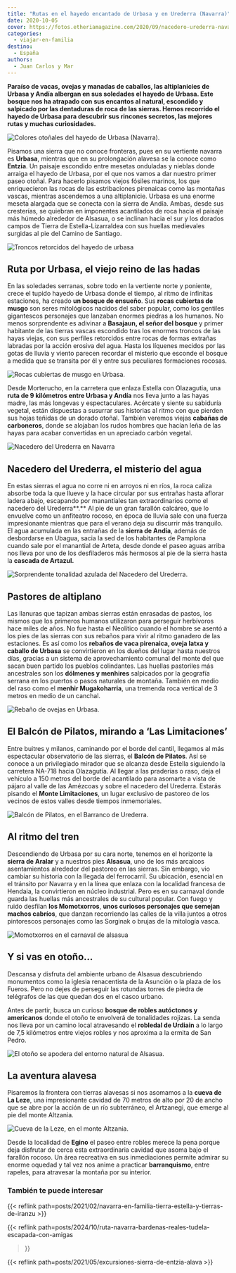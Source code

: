 ```yaml
---
title: "Rutas en el hayedo encantado de Urbasa y en Urederra (Navarra)"
date: 2020-10-05
cover: https://fotos.etheriamagazine.com/2020/09/nacedero-urederra-navarra.jpg
categories: 
  - viajar-en-familia
destino: 
  - España
authors: 
  - Juan Carlos y Mar
---
```


**Paraíso de vacas, ovejas y manadas de caballos, las altiplanicies de Urbasa y Andía 
albergan en sus soledades el hayedo de Urbasa. Este bosque nos ha atrapado con sus 
encantos al natural, escondido y salpicado por las dentaduras de roca de las sierras. 
Hemos recorrido el hayedo de Urbasa para descubrir sus rincones secretos, las mejores 
rutas y muchas curiosidades.** 

![Colores otoñales del hayedo de Urbasa (Navarra).](https://fotos.etheriamagazine.com/2020/09/rutas-hayedo-urbasa.jpg "Colores otoñales del hayedo de Urbasa (Navarra).")

Pisamos una sierra que no conoce fronteras, pues en su vertiente navarra es **Urbasa**, 
mientras que en su prolongación alavesa se la conoce como **Entzia**. Un paisaje 
escondido entre mesetas onduladas y nieblas donde arraiga el hayedo de Urbasa, por el 
que nos vamos a dar nuestro primer paseo otoñal. Para hacerlo pisamos viejos fósiles 
marinos, los que enriquecieron las rocas de las estribaciones pirenaicas como las 
montañas vascas, mientras ascendemos a una altiplanicie. Urbasa es una enorme meseta 
alargada que se conecta con la sierra de Andía. Ambas, desde sus cresterías, se quiebran 
en imponentes acantilados de roca hacia el paisaje más húmedo alrededor de Alsasua, o se 
inclinan hacia el sur y los dorados campos de Tierra de Estella-Lizarraldea con sus 
huellas medievales surgidas al pie del Camino de Santiago. 

![Troncos retorcidos del hayedo de urbasa](https://fotos.etheriamagazine.com/2020/09/que-ver-urbasa-navarra.jpg "Rincones mágicos de Urbasa.")

## Ruta por Urbasa, el viejo reino de las hadas

En las soledades serranas, sobre todo en la vertiente norte y poniente, crece el tupido 
hayedo de Urbasa donde el tiempo, al ritmo de infinitas estaciones, ha creado **un 
bosque de ensueño**. Sus **rocas cubiertas de musgo** son seres mitológicos nacidos del 
saber popular, como los gentiles gigantescos personajes que lanzaban enormes piedras a 
los humanos. No menos sorprendente es adivinar a **Basajaun, el señor del bosque** y 
primer habitante de las tierras vascas escondido tras los enormes troncos de las hayas 
viejas, con sus perfiles retorcidos entre rocas de formas extrañas labradas por la 
acción erosiva del agua. Hasta los líquenes mecidos por las gotas de lluvia y viento 
parecen recordar el misterio que esconde el bosque a medida que se transita por él y 
entre sus peculiares formaciones rocosas. 

![Rocas cubiertas de musgo en Urbasa.](https://fotos.etheriamagazine.com/2020/09/hayedo-urbasa-otono.jpg "Rocas cubiertas de musgo en Urbasa.")

Desde Morterucho, en la carretera que enlaza Estella con Olazagutia, una **ruta de 9 
kilómetros entre Urbasa y Andía** nos lleva junto a las hayas madre, las más longevas y 
espectaculares. Acércate y siente su sabiduría vegetal, están dispuestas a susurrar sus 
historias al ritmo con que pierden sus hojas teñidas de un dorado otoñal. También 
veremos viejas **cabañas de carboneros**, donde se alojaban los rudos hombres que hacían 
leña de las hayas para acabar convertidas en un apreciado carbón vegetal. 

![Nacedero del Urederra en Navarra](https://fotos.etheriamagazine.com/2020/09/nacedero-urederra-navarra.jpg "Nacedero del Urederra (Navarra).")

## Nacedero del Urederra, el misterio del agua

En estas sierras el agua no corre ni en arroyos ni en ríos, la roca caliza absorbe toda 
la que llueve y la hace circular por sus entrañas hasta aflorar ladera abajo, escapando 
por manantiales tan extraordinarios como el nacedero del Urederra**.** Al pie de un gran 
farallón calcáreo, que lo envuelve como un anfiteatro rocoso, en época de lluvia sale 
con una fuerza impresionante mientras que para el verano deja su discurrir más 
tranquilo. El agua acumulada en las entrañas de la **sierra de Andía**, además de 
desbordarse en Ubagua, sacia la sed de los habitantes de Pamplona cuando sale por el 
manantial de Arteta, desde donde el paseo aguas arriba nos lleva por uno de los 
desfiladeros más hermosos al pie de la sierra hasta la **cascada de Artazul.** 

![Sorprendente tonalidad azulada del Nacedero del Urederra.](https://fotos.etheriamagazine.com/2020/09/navarra-nacedero-urederra.jpg "Sorprendente tonalidad azulada del Nacedero del Urederra.")

## Pastores de altiplano

Las llanuras que tapizan ambas sierras están enrasadas de pastos, los mismos que los 
primeros humanos utilizaron para perseguir herbívoros hace miles de años. No fue hasta 
el Neolítico cuando el hombre se asentó a los pies de las sierras con sus rebaños para 
vivir al ritmo ganadero de las estaciones. Es así como los **rebaños de vaca pirenaica, 
oveja latxa y caballo de Urbasa** se convirtieron en los dueños del lugar hasta nuestros 
días, gracias a un sistema de aprovechamiento comunal del monte del que sacan buen 
partido los pueblos colindantes. Las huellas pastoriles más ancestrales son los 
**dólmenes y menhires** salpicados por la geografía serrana en los puertos o pasos 
naturales de montaña. También en medio del raso como el **menhir Mugakoharria**, una 
tremenda roca vertical de 3 metros en medio de un canchal. 

![Rebaño de ovejas en Urbasa.](https://fotos.etheriamagazine.com/2020/09/hayedo-urbasa-ovejas.jpg "Rebaño de ovejas en Urbasa.")

## El Balcón de Pilatos, mirando a ‘Las Limitaciones’

Entre buitres y milanos, caminando por el borde del cantil, llegamos al más espectacular 
observatorio de las sierras, el **Balcón de Pilatos**. Así se conoce a un privilegiado 
mirador que se alcanza desde Estella siguiendo la carretera NA-718 hacia Olazagutía. Al 
llegar a las praderías o raso, deja el vehículo a 150 metros del borde del acantilado 
para asomarte a vista de pájaro al valle de las Amézcoas y sobre el nacedero del 
Urederra. Estarás pisando el **Monte Limitaciones**, un lugar exclusivo de pastoreo de 
los vecinos de estos valles desde tiempos inmemoriales. 

![Balcón de Pilatos, en el Barranco de Urederra.](https://fotos.etheriamagazine.com/2020/09/Balcon-de-Pilatos-Barranco-Urederra-Sierra-Urbasa.jpg "Balcón de Pilatos, en el Barranco de Urederra.")

## Al ritmo del tren

Descendiendo de Urbasa por su cara norte, tenemos en el horizonte la **sierra de 
Aralar** y a nuestros pies **Alsasua**, uno de los más arcaicos asentamientos alrededor 
del pastoreo en las sierras. Sin embargo, vio cambiar su historia con la llegada del 
ferrocarril. Su ubicación, esencial en el tránsito por Navarra y en la línea que enlaza 
con la localidad francesa de Hendaia, la convirtieron en núcleo industrial. Pero es en 
su carnaval donde guarda las huellas más ancestrales de su cultural popular. Con fuego y 
ruido desfilan **los Momotxorros**, **unos curiosos personajes que semejan machos 
cabríos**, que danzan recorriendo las calles de la villa juntos a otros pintorescos 
personajes como las Sorginak o brujas de la mitología vasca. 

![Momotxorros en el carnaval de alsasua](https://fotos.etheriamagazine.com/2020/09/Momotxorros-navarra.jpg "Los Momotxorros, personajes imprescindibles en el Carnaval de Alsasua.")

## Y si vas en otoño...

Descansa y disfruta del ambiente urbano de Alsasua descubriendo monumentos como la 
iglesia renacentista de la Asunción o la plaza de los Fueros. Pero no dejes de perseguir 
las rotundas torres de piedra de telégrafos de las que quedan dos en el casco urbano. 

Antes de partir, busca un curioso **bosque de robles autóctonos y americanos** donde el 
otoño te envolverá de tonalidades rojizas. La senda nos lleva por un camino local 
atravesando el **robledal de Urdiain** a lo largo de 7,5 kilómetros entre viejos robles 
y nos aproxima a la ermita de San Pedro. 

![El otoño se apodera del entorno natural de Alsasua.](https://fotos.etheriamagazine.com/2020/09/bosques-otono-navarra.jpg "El otoño se apodera del entorno natural de Alsasua.")

## La aventura alavesa

Pisaremos la frontera con tierras alavesas si nos asomamos a la **cueva de La Leze**, 
una impresionante cavidad de 70 metros de alto por 20 de ancho que se abre por la acción 
de un río subterráneo, el Artzanegi, que emerge al pie del monte Altzania. 

![Cueva de la Leze, en el monte Altzania.](https://fotos.etheriamagazine.com/2020/09/cueva-leze-navarra-urbasa.jpg "Cueva de la Leze, en el monte Altzania.")

Desde la localidad de **Egino** el paseo entre robles merece la pena porque deja 
disfrutar de cerca esta extraordinaria cavidad que asoma bajo el farallón rocoso. Un 
área recreativa en sus inmediaciones permite admirar su enorme oquedad y tal vez nos 
anime a practicar **barranquismo**, entre rapeles, para atravesar la montaña por su 
interior. 

### También te puede interesar

{{< reflink path=posts/2021/02/navarra-en-familia-tierra-estella-y-tierras-de-iranzu >}} 

{{< reflink path=posts/2024/10/ruta-navarra-bardenas-reales-tudela-escapada-con-amigas 
>}} 

{{< reflink path=posts/2021/05/excursiones-sierra-de-entzia-alava >}}
